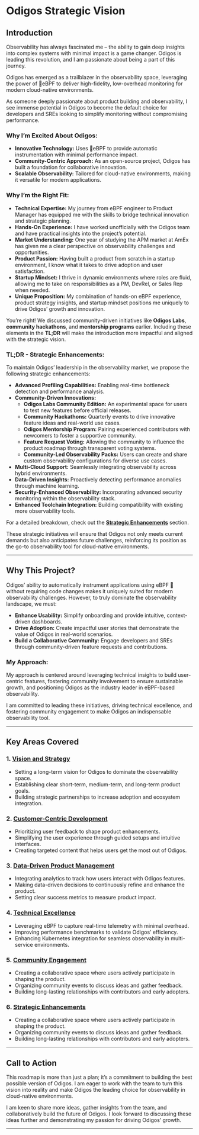 # **Odigos Strategic Vision**  

## **Introduction**  
Observability has always fascinated me – the ability to gain deep insights into complex systems with minimal impact is a game changer. Odigos is leading this revolution, and I am passionate about being a part of this journey.  

Odigos has emerged as a trailblazer in the observability space, leveraging the power of 🐝eBPF to deliver high-fidelity, low-overhead monitoring for modern cloud-native environments.  

As someone deeply passionate about product building and observability, I see immense potential in Odigos to become the default choice for developers and SREs looking to simplify monitoring without compromising performance.  

### **Why I’m Excited About Odigos:**  
- **Innovative Technology:** Uses 🐝eBPF to provide automatic instrumentation with minimal performance impact.  
- **Community-Centric Approach:** As an open-source project, Odigos has built a foundation for collaborative innovation.  
- **Scalable Observability:** Tailored for cloud-native environments, making it versatile for modern applications.  

### **Why I’m the Right Fit:**  
- **Technical Expertise:** My journey from eBPF engineer to Product Manager has equipped me with the skills to bridge technical innovation and strategic planning.  
- **Hands-On Experience:** I have worked unofficially with the Odigos team and have practical insights into the project’s potential.  
- **Market Understanding:** One year of studying the APM market at AmEx has given me a clear perspective on observability challenges and opportunities.  
- **Product Passion:** Having built a product from scratch in a startup environment, I know what it takes to drive adoption and user satisfaction.  
- **Startup Mindset:** I thrive in dynamic environments where roles are fluid, allowing me to take on responsibilities as a PM, DevRel, or Sales Rep when needed.  
- **Unique Proposition:** My combination of hands-on eBPF experience, product strategy insights, and startup mindset positions me uniquely to drive Odigos’ growth and innovation.  

You’re right! We discussed community-driven initiatives like **Odigos Labs**, **community hackathons**, and **mentorship programs** earlier. Including these elements in the **TL;DR** will make the introduction more impactful and aligned with the strategic vision. 

### **TL;DR - Strategic Enhancements:**  
To maintain Odigos’ leadership in the observability market, we propose the following strategic enhancements:  
- **Advanced Profiling Capabilities:** Enabling real-time bottleneck detection and performance analysis.   
- **Community-Driven Innovations:**  
  - **Odigos Labs Community Edition:** An experimental space for users to test new features before official releases.  
  - **Community Hackathons:** Quarterly events to drive innovative feature ideas and real-world use cases.  
  - **Odigos Mentorship Program:** Pairing experienced contributors with newcomers to foster a supportive community.  
  - **Feature Request Voting:** Allowing the community to influence the product roadmap through transparent voting systems.  
  - **Community-Led Observability Packs:** Users can create and share custom observability configurations for diverse use cases. 
- **Multi-Cloud Support:** Seamlessly integrating observability across hybrid environments.  
- **Data-Driven Insights:** Proactively detecting performance anomalies through machine learning.  
- **Security-Enhanced Observability:** Incorporating advanced security monitoring within the observability stack.  
- **Enhanced Toolchain Integration:** Building compatibility with existing more observability tools.

For a detailed breakdown, check out the **[Strategic Enhancements](./StrategicEnhancements.md)** section.  

These strategic initiatives will ensure that Odigos not only meets current demands but also anticipates future challenges, reinforcing its position as the go-to observability tool for cloud-native environments.  

--- 

## **Why This Project?**  
Odigos’ ability to automatically instrument applications using eBPF 🐝 without requiring code changes makes it uniquely suited for modern observability challenges. However, to truly dominate the observability landscape, we must:  
- **Enhance Usability:** Simplify onboarding and provide intuitive, context-driven dashboards.  
- **Drive Adoption:** Create impactful user stories that demonstrate the value of Odigos in real-world scenarios.  
- **Build a Collaborative Community:** Engage developers and SREs through community-driven feature requests and contributions.  

### **My Approach:**  
My approach is centered around leveraging technical insights to build user-centric features, fostering community involvement to ensure sustainable growth, and positioning Odigos as the industry leader in eBPF-based observability.  

I am committed to leading these initiatives, driving technical excellence, and fostering community engagement to make Odigos an indispensable observability tool.  

---

## **Key Areas Covered**  

### **1. [Vision and Strategy](./Vision.md)**
- Setting a long-term vision for Odigos to dominate the observability space.  
- Establishing clear short-term, medium-term, and long-term product goals.  
- Building strategic partnerships to increase adoption and ecosystem integration.  

### **2. [Customer-Centric Development](./CustomerCentricDevelopment.md)**  
- Prioritizing user feedback to shape product enhancements.  
- Simplifying the user experience through guided setups and intuitive interfaces.  
- Creating targeted content that helps users get the most out of Odigos.  

### **3. [Data-Driven Product Management](./Data-DrivenProductManagement.md)**  
- Integrating analytics to track how users interact with Odigos features.  
- Making data-driven decisions to continuously refine and enhance the product.  
- Setting clear success metrics to measure product impact.  

### **4. [Technical Excellence](./TechnicalExcellence.md)**  
- Leveraging eBPF to capture real-time telemetry with minimal overhead.  
- Improving performance benchmarks to validate Odigos’ efficiency.  
- Enhancing Kubernetes integration for seamless observability in multi-service environments.  

### **5. [Community Engagement](./CommunityEngagement.md)**  
- Creating a collaborative space where users actively participate in shaping the product.  
- Organizing community events to discuss ideas and gather feedback.  
- Building long-lasting relationships with contributors and early adopters.  

### **6. [Strategic Enhancements](./StrategicEnhancements)**  
- Creating a collaborative space where users actively participate in shaping the product.  
- Organizing community events to discuss ideas and gather feedback.  
- Building long-lasting relationships with contributors and early adopters.  


---

## **Call to Action**  
This roadmap is more than just a plan; it’s a commitment to building the best possible version of Odigos. I am eager to work with the team to turn this vision into reality and make Odigos the leading choice for observability in cloud-native environments.  

I am keen to share more ideas, gather insights from the team, and collaboratively build the future of Odigos. I look forward to discussing these ideas further and demonstrating my passion for driving Odigos’ growth.  

---
